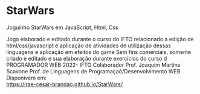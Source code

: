 # StarWars
Joguinho StarWars em JavaScript, Html, Css

Jogo elaborado e editado durante o curso do IFTO relacionado a 
edição de html/css/javascript e aplicação de atividades de 
utilização dessas linguagens e aplicação em efeitos do game
Sem fins comerciais, somente criado e editado e sua elaboração
durante exercícios do curso d PROGRAMADOR WEB 2022- IFTO
Colaborador Prof. Joaquim Martins Scavone
Prof. de Linguagens de Programaçaõ/Desenvolvimento WEB
Disponivem em:  
https://irae-cesar-brandao.github.io/StarWars/   

